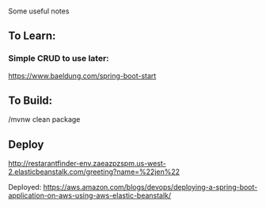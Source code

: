 ###
Some useful notes

## To Learn:

### Simple CRUD to use later:
https://www.baeldung.com/spring-boot-start

## To Build:
/mvnw clean package


## Deploy
http://restarantfinder-env.zaeazpzspm.us-west-2.elasticbeanstalk.com/greeting?name=%22jen%22

Deployed:
https://aws.amazon.com/blogs/devops/deploying-a-spring-boot-application-on-aws-using-aws-elastic-beanstalk/